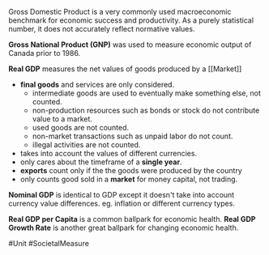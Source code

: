 Gross Domestic Product is a very commonly used macroeconomic benchmark for economic success and productivity. As a purely statistical number, it does not accurately reflect normative values.

**Gross National Product (GNP)** was used to measure economic output of Canada prior to 1986.

**Real GDP** measures the net values of goods produced by a [[Market]]
- **final goods** and services are only considered.
	- intermediate goods are used to eventually make something else, not counted.
	- non-production resources such as bonds or stock do not contribute value to a market.
	- used goods are not counted.
	- non-market transactions such as unpaid labor do not count.
	- illegal activities are not counted.
- takes into account the values of different currencies.
- only cares about the timeframe of a **single year**.
- **exports** count only if the the goods were produced by the country
- only counts good sold in a **market** for money capital, not trading.

**Nominal GDP** is identical to GDP except it doesn't take into account currency value differences. eg. inflation or different currency types.

**Real GDP per Capita** is a common ballpark for economic health.
**Real GDP Growth Rate** is another great ballpark for changing economic health.

#Unit  #SocietalMeasure 